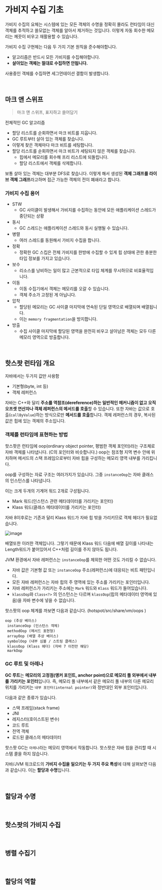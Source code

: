 # 가비지 수집 기초

가비지 수집의 요체는 시스템에 있는 모든 객체의 수명을 정확히 몰라도 런타임이 대신 객체를 추적하고 쓸모없는 객체를 알아서 제거하는 것입니다. 이렇게 자동 회수한 메모리는 께끗이 비우고 재활용할 수 있습니다.

가비지 수집 구현체는 다음 두 가지 기본 원칙을 준수해야합니다.

- 알고리즘은 반드시 모든 가비지를 수집해야합니다.
- **살아있는 객체는 절대로 수집하면 안됩니다.**

사용중인 객체를 수집하면 세그먼테이션 결함이 발생합니다.

<br/>

## 마크 앤 스위프

> 마크 앤 스위프, 표지하고 쓸어담기

전체적인 GC 알고리즘

- 할당 리스트를 순회하면서 마크 비트를 지웁니다.
- GC 루트부터 살아 있는 객체를 찾습니다.
- 이렇게 찾은 객체마다 마크 비트를 세팅합니다.
- 할당 리스트를 순회하면서 마크 비트가 세팅되지 않은 객체를 찾습니다.
  - 힙에서 메모리를 회수해 프리 리스트에 되돌립니다.
  - 할당 리스트에서 객체를 삭제합니다.

보통 살아 있는 객체는 대부분 DFS로 찾습니다. 이렇게 해서 생성된 **객체 그래프를 라이브 객체 그래프**라고하며 접근 가능한 객체의 전이 폐쇄라고 합니다.

### 가비지 수집 용어

- STW
  - GC 사이클이 발생해서 가비지를 수집하는 동안에 모든 애플리케이션 스레드가 중단되는 상황
- 동시
  - GC 스레드는 애플리케이션 스레드와 동시 실행될 수 있습니다.
- 병렬
  - 여러 스레드를 동원해서 가비지 수집을 합니다.
- 정확
  - 정확한 GC 스킵은 전체 가비지를 한방에 수집할 수 있게 힙 상태에 관한 충분한 타입 정보를 가지고 있습니다.
- 보수
  - 리소스를 낭비하는 일이 많고 근본적으로 타입 체계를 무시하므로 비효율적입니다.
- 이동
  - 이동 수집기에서 객체는 메모리를 오갈 수 있습니다.
  - 객체 주소가 고정된 게 아닙니다.
- 압착
  - 할당된 메모리는 GC 사이클 마지막에 연속된 단일 영역으로 배열되며 배열됩니다.
  - 이는 `memory fragmentation`을 방지합니다.
- 방출
  - 수집 사이클 마지막에 할당된 영역을 완전히 비우고 살아남은 객체는 모두 다른 메모리 영역으로 방출합니다.

<br/>

## 핫스팟 런타임 개요

자바에서는 두가지 값만 사용함

- 기본형(byte, int 등)
- 객체 레퍼런스

자바는 C++와 달리 **주소를 역참조(dereference)하는 일반적인 메커니즘이 없고 오직 오프셋 연산자나 객체 레퍼런스의 메서드를 호출**할 수 있습니다. 또한 자바는 값으로 호출(`callByValue`)하는 방식으로만 **메서드를 호출**합니다. 객체 레퍼런스의 경우, 복사된 값은 힙에 있는 객체의 주소입니다.

### 객체를 런타임에 표현하는 방법

핫스팟은 런타임에 oop(ordinary object pointer, 평범한 객체 포인터)라는 구조체로 자바 객체를 나타냅니다. (C의 포인터와 비슷합니다.) oop는 참조형 지역 변수 안에 위치하며 메서드의 스택 프레임으로부터 자바 힙을 구성하는 메모리 영역 내부를 가리킵니다.

oop를 구성하는 자료 구조는 여러가지가 있습니다. 그중 `instanceOop`는 자바 클래스의 인스턴스를 나타냅니다.

이는 크게 두개의 기계어 워드 2개로 구성됩니다.

- Mark 워드(인스턴스 관련 메타데이터를 가리키는 포인터)
- Klass 워드(클래스 메타데이터를 가리키는 포인터)

자바 8이후로는 기존과 달리 Klass 워드가 자바 힙 밖을 가리키므로 객체 헤더가 필요없습니다.

![image](https://user-images.githubusercontent.com/42582516/120794204-e1319a00-c572-11eb-99ad-01812d930ac8.png)

배열또한 이러한 객체입니다. 그렇기 때문에 Klass 워드 다음에 배열 길이를 나타내는 Length워드가 붙어있어서 C++처럼 길이를 주지 않아도 됩니다.

JVM 환경에서 자바 레퍼런스는 `instanceOop`를 제외한 어떤 것도 가리킬 수 없습니다.

- 자바 값은 기본형 값 또는 `instanceOop` 주소(레퍼런스)에 대응되는 비트 패턴입니다.
- 모든 자바 레퍼런스는 자바 힙의 주 영역에 있는 주소를 가리키는 포인터입니다.
- 자바 레퍼런스가 가리키는 주소에는 `Mark` 워드와 `Klass` 워드가 들어있습니다.
- `klassOop`와 `Class<?>` 의 인스턴스는 다르며 `klassOop`(힙의 메타데이터 영역에 있음)을 자바 변수에 넣을 수 없습니다.

핫스팟의 oop 체계를 까보면 다음과 같습니다. (hotspot/src/share/vm/oops
)

```
oop (추상 베이스)
 instanceOop (인스턴스 객체)
 methodOop (메서드 표현형)
 arrayOop (배열 추상 베이스)
 symbolOop (내부 심볼 / 스트링 클래스)
 klassOop (Klass 헤더) (자바 7 이전만 해당)
 markOop
```

### GC 루트 및 아레나

**GC 루트**는 **메모리의 고정점(앵커 포인트, anchor point)으로 메모리 풀 외부에서 내부를 가리키는 포인터**입니다. 즉, 메모리 풀 내부에서 같은 메모리 풀 내부의 다른 메모리 위치를 가리키는 `내부 포인터(internal pointer)`와 정반대인 외부 포인터입니다.

다음과 같은 종류가 있습니다.

- 스택 프레임(stack frame)
- JNI
- 레지스터(호이스트된 변수)
- 코드 루트
- 전역 객체
- 로드된 클래스의 메타데이터

핫스팟 GC는 `아레나`라는 메모리 영역에서 작동합니다. 핫스팟은 자바 힙을 관리할 때 시스템 콜을 하지 않습니다.

자바/JVM 워크로드의 **가비지 수집을 일으키는 두 가지 주요 특성**에 대해 살펴보면 다음과 같습니다. 이는 **할당과 수명**입니다.

<br/>

## 할당과 수명

<br/>

## 핫스팟의 가비지 수집

<br/>

## 병렬 수집기

<br/>

## 할당의 역할
